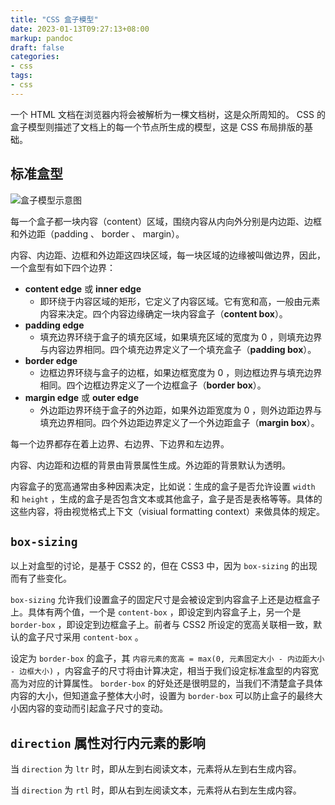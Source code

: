 ```yaml
---
title: "CSS 盒子模型"
date: 2023-01-13T09:27:13+08:00
markup: pandoc
draft: false
categories:
- css
tags:
- css
---
```


一个 HTML 文档在浏览器内将会被解析为一棵文档树，这是众所周知的。 CSS 的盒子模型则描述了文档上的每一个节点所生成的模型，这是 CSS 布局排版的基础。

## 标准盒型

![盒子模型示意图](https://www.w3.org/TR/2016/WD-CSS22-20160412/images/boxdim.png)

每一个盒子都一块内容（content）区域，围绕内容从内向外分别是内边距、边框和外边距（padding 、 border 、 margin）。

内容、内边距、边框和外边距这四块区域，每一块区域的边缘被叫做边界，因此，一个盒型有如下四个边界：

- **content edge** 或 **inner edge**
    * 即环绕于内容区域的矩形，它定义了内容区域。它有宽和高，一般由元素内容来决定。四个内容边缘确定一块内容盒子（**content box**）。
- **padding edge**
    * 填充边界环绕于盒子的填充区域，如果填充区域的宽度为 0 ，则填充边界与内容边界相同。四个填充边界定义了一个填充盒子（**padding box**）。
- **border edge**
    * 边框边界环绕与盒子的边框，如果边框宽度为 0 ，则边框边界与填充边界相同。四个边框边界定义了一个边框盒子（**border box**）。
- **margin edge** 或 **outer edge**
    * 外边距边界环绕于盒子的外边距，如果外边距宽度为 0 ，则外边距边界与填充边界相同。四个外边距边界定义了一个外边距盒子（**margin box**）。

每一个边界都存在着上边界、右边界、下边界和左边界。

内容、内边距和边框的背景由背景属性生成。外边距的背景默认为透明。

内容盒子的宽高通常由多种因素决定，比如说：生成的盒子是否允许设置 `width` 和 `height` ，生成的盒子是否包含文本或其他盒子，盒子是否是表格等等。具体的这些内容，将由视觉格式上下文（visiual formatting context）来做具体的规定。

## `box-sizing`

以上对盒型的讨论，是基于 CSS2 的，但在 CSS3 中，因为 `box-sizing` 的出现而有了些变化。

`box-sizing` 允许我们设置盒子的固定尺寸是会被设定到内容盒子上还是边框盒子上。具体有两个值，一个是 `content-box` ，即设定到内容盒子上，另一个是 `border-box` ，即设定到边框盒子上。前者与 CSS2 所设定的宽高关联相一致，默认的盒子尺寸采用 `content-box` 。

设定为 `border-box` 的盒子，其 `内容元素的宽高 = max(0, 元素固定大小 - 内边距大小 - 边框大小)` ，内容盒子的尺寸将由计算决定，相当于我们设定标准盒型的内容宽高为对应的计算属性。 `border-box` 的好处还是很明显的，当我们不清楚盒子具体内容的大小，但知道盒子整体大小时，设置为 `border-box` 可以防止盒子的最终大小因内容的变动而引起盒子尺寸的变动。

## `direction` 属性对行内元素的影响

当 `direction` 为 `ltr` 时，即从左到右阅读文本，元素将从左到右生成内容。

当 `direction` 为 `rtl` 时，即从右到左阅读文本，元素将从右到左生成内容。
